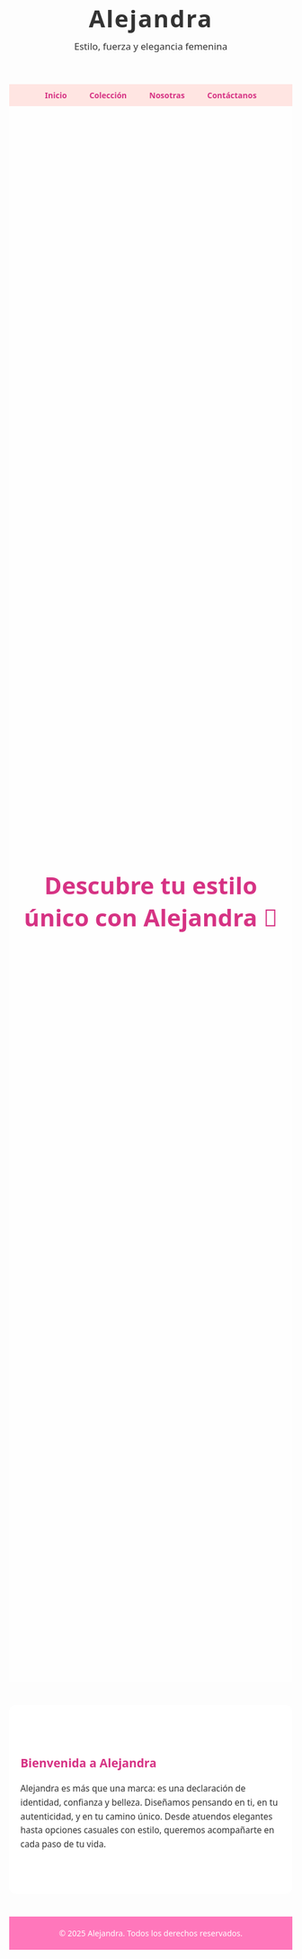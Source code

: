 <!DOCTYPE html>
<html lang="es">
<head>
  <meta charset="UTF-8">
  <meta name="viewport" content="width=device-width, initial-scale=1">
  <title>Alejandra - Estilo y Elegancia</title>
  <style>
    body {
      margin: 0;
      font-family: 'Segoe UI', sans-serif;
      color: #333;
      background-image: url('Negocio/mariposas.jpg'); /* Aquí va tu imagen local */
      background-size: cover;
      background-repeat: no-repeat;
      background-attachment: fixed;
    }

    header {
      background-color: rgba(255, 105, 180, 0.9); /* rosa intenso */
      color: white;
      text-align: center;
      padding: 30px 20px;
    }

    header h1 {
      margin: 0;
      font-size: 3em;
      font-family: 'Georgia', serif;
      letter-spacing: 2px;
    }

    header p {
      margin-top: 10px;
      font-size: 1.2em;
    }

    nav {
      background-color: rgba(255, 228, 225, 0.95); /* rosa claro */
      display: flex;
      justify-content: center;
      padding: 10px 0;
    }

    nav a {
      color: #d63384;
      text-decoration: none;
      margin: 0 20px;
      font-weight: bold;
    }

    nav a:hover {
      text-decoration: underline;
    }

    .hero {
      background-color: rgba(255, 255, 255, 0.6);
      height: 70vh;
      display: flex;
      align-items: center;
      justify-content: center;
      text-align: center;
    }

    .hero h2 {
      color: #d63384;
      font-size: 3em;
      padding: 0 20px;
    }

    .section {
      background-color: rgba(255, 255, 255, 0.85);
      padding: 60px 20px;
      max-width: 900px;
      margin: 40px auto;
      border-radius: 12px;
    }

    .section h2 {
      color: #d63384;
      margin-bottom: 20px;
    }

    .section p {
      font-size: 1.1em;
      line-height: 1.6;
    }

    footer {
      background-color: rgba(255, 105, 180, 0.9);
      color: white;
      text-align: center;
      padding: 20px;
      margin-top: 40px;
    }
  </style>
</head>
<body>

  <header>
    <h1>Alejandra</h1>
    <p>Estilo, fuerza y elegancia femenina</p>
  </header>

  <nav>
    <a href="#">Inicio</a>
    <a href="#">Colección</a>
    <a href="#">Nosotras</a>
    <a href="#">Contáctanos</a>
  </nav>

  <section class="hero">
    <h2>Descubre tu estilo único con Alejandra 🦋</h2>
  </section>

  <section class="section">
    <h2>Bienvenida a Alejandra</h2>
    <p>Alejandra es más que una marca: es una declaración de identidad, confianza y belleza. Diseñamos pensando en ti, en tu autenticidad, y en tu camino único. Desde atuendos elegantes hasta opciones casuales con estilo, queremos acompañarte en cada paso de tu vida.</p>
  </section>

  <footer>
    &copy; 2025 Alejandra. Todos los derechos reservados.
  </footer>

</body>
</html>
